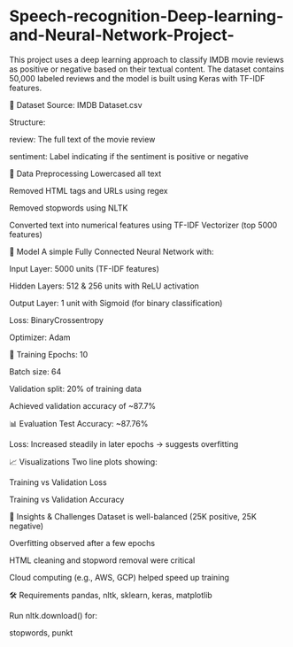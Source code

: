# Speech-recognition-Deep-learning-and-Neural-Network-Project-
This project uses a deep learning approach to classify IMDB movie reviews as positive or negative based on their textual content. The dataset contains 50,000 labeled reviews and the model is built using Keras with TF-IDF features.

📁 Dataset
Source: IMDB Dataset.csv

Structure:

review: The full text of the movie review

sentiment: Label indicating if the sentiment is positive or negative

🧹 Data Preprocessing
Lowercased all text

Removed HTML tags and URLs using regex

Removed stopwords using NLTK

Converted text into numerical features using TF-IDF Vectorizer (top 5000 features)

🧠 Model
A simple Fully Connected Neural Network with:

Input Layer: 5000 units (TF-IDF features)

Hidden Layers: 512 & 256 units with ReLU activation

Output Layer: 1 unit with Sigmoid (for binary classification)

Loss: BinaryCrossentropy

Optimizer: Adam

🚀 Training
Epochs: 10

Batch size: 64

Validation split: 20% of training data

Achieved validation accuracy of ~87.7%

📊 Evaluation
Test Accuracy: ~87.76%

Loss: Increased steadily in later epochs → suggests overfitting

📈 Visualizations
Two line plots showing:

Training vs Validation Loss

Training vs Validation Accuracy

🧠 Insights & Challenges
Dataset is well-balanced (25K positive, 25K negative)

Overfitting observed after a few epochs

HTML cleaning and stopword removal were critical

Cloud computing (e.g., AWS, GCP) helped speed up training



🛠️ Requirements
pandas, nltk, sklearn, keras, matplotlib

Run nltk.download() for:

stopwords, punkt

